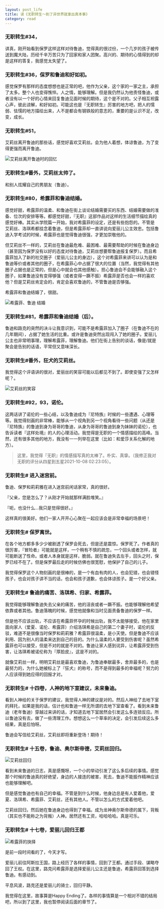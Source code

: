 ```yaml
---
layout: post_life
title: 读《无职转生～到了异世界就拿出真本事》
category: read
---
```


### 无职转生#34，

讲真，刚开始看到保罗这样这样对待鲁迪，觉得真的很过份，一个几岁的孩子被传送到魔大陆，历经千辛万苦只为了回家和家人团聚。高兴的、期待的心情得到的却是这样的答复，我感觉太失望了。

### 无职转生#36，保罗和鲁迪和好如初。

感觉保罗有那样的态度想想也是正常的吧，他作为父亲，这个家的一家之主，承担了太多。整个人也变得憔悴。人之情，能够理解。但是我仍然认为他责怪鲁迪，或者没有以一个好的心情来回复鲁迪见面时候的期待，这个是不对的。父子相互袒露心声，彼此谅解，和好如初。可能这也是『无职转生』厉害的地方吧，把人的懦弱、怯懦的地方描绘出来，人不是都会有钢铁般的意志的，重要的是认识不足，改变，成长。

### 无职转生#51，

艾莉丝离开鲁迪的那些话，感觉好喜欢艾莉丝。会为他人着想，体谅鲁迪，为了变得更强而离开鲁迪。

![艾莉丝离开鲁迪时的回忆](https://blogcdn.qihope.com/github-life/2021-12-27-Mushoku-Tensei-1.png?x-oss-process=image/resize,p_80)

### 无职转生#番外，艾莉丝太帅了。

和别人炫耀自己的男朋友（鲁迪）。

### 无职转生#80，希露菲和鲁迪结婚。

感觉好甜，希露菲的温柔、和鲁迪在街上谈论结婚需要买的东西、结婚需要做的准备、位次的安排等等。都感觉好甜，『无职』这部作品对这样的生活细节描绘真的感觉好棒。其实从学院篇一开始，我对希露菲的设定，还是有些抱怨的。不管是 艾莉丝、洛琪希都挂念着鲁迪，但是希露菲却一直讲说向爱丽儿公主效忠。包括鲁迪入学考试的时候，希露菲也是觉得鲁迪很强，才更加崇敬他的。

但艾莉丝不一样的，艾莉丝在鲁迪最危难、最困难、最需要帮助的时候在鲁迪身边（甚至因为保罗没有以好的态度对待鲁迪，艾莉丝想要帮鲁迪报复保罗）。而且希露菲加入了新的社交圈子（爱丽儿公主的身边），这个对希露菲来讲可以认为是和鲁迪等价或者其他的圈子，在希露菲心中占据了很大的位置（当然，我觉得有其他圈子占据也是正常的，但是心中就会也其他感触）。担心鲁迪会不会能够融入这个圈子，如果鲁迪没有变得够强（或者变得一蹶不振）希露菲是否也会一样的喜欢他？但是艾莉丝肯定会的，肯定会喜欢鲁迪的，不管鲁迪是否够强。

希露菲和鲁迪结婚了，很甜。

![希露菲、鲁迪 结婚](https://blogcdn.qihope.com/github-life/2021-12-27-Mushoku-Tensei-2.png?x-oss-process=image/resize,p_80)

### 无职转生#81，希露菲和鲁迪结婚（后）。

鲁迪和路克的突然的决斗让我意识到，可能不是希露菲加入了圈子（在鲁迪不在的几年期间），占据了她生活的比重。或许是鲁迪突然出现闯入了她的圈子。爱丽儿公主也非常明事理，理解希露菲，理解鲁迪。他们在街上告别的谈话，像是/就是 聚会是告别的话语，平常但又意味深长。

### 无职转生#番外，狂犬的艾莉丝。

我觉得这个评语讲的很对，爱丽丝的笑容可能以后都见不到了。即使变强了又怎样呢？。

![艾莉丝的笑容](https://blogcdn.qihope.com/github-life/2021-12-27-Mushoku-Tensei-3.png?x-oss-process=image/resize,p_80)

### 无职转生#92，93，诺伦。

这两话讲了诺伦的一些心结，以及鲁迪成为『尼特族』时候的一些遭遇、心理等等。我觉得刻画的非常棒，能够从一个视角到另一个视角看待一些问题（从还是『尼特族』的鲁迪到身为哥哥的鲁迪，从身为哥哥的鲁迪到身为妹妹的诺伦），也告诉读者『这样处境』的人的心理活动。我觉得是无职的一个情感描绘的高峰。当然，还有很多其他的地方，我没有一一列举在这里（比如：和爱莎关系化解的地方）。

> 这里，我觉得『无职』的情感描写真的太棒了。朴实、真挚。（我修正我对无职的评分从四星到五星2021-10-08 02:23:05）。

### 无职转生# 进入迷宫前。

鲁迪、保罗和莉莉雅在进入迷宫前闲话家常，真的很好。

『父亲，您是怎么了？从刚才开始就那样满脸堆笑。』

『呃，也没什么...我只是觉得很好。』

这样真的很美好。他们一家人开开心心聚在一起应该会是非常幸福的场景吧！

### 无职转生# 保罗离世。

在各个地方都多多少少被剧透了保罗会死去，但是还是震惊。保罗死了。作者真的很厉害，『冒险者』可能就是这样，一个稍有不慎的疏忽，一个回头或者怎样，就可能断送了性命。或者人本身就是这样，脆弱。就在鲁迪失去左手，回头之时，保罗已经不在了。但是保罗最后走的时候仿佛也很宽慰，他保护了自己的儿子。

我觉得保罗这个人物刻画的是很棒的，是一个有血有肉的人，也会犯错，也会错怪孩子，也会对孩子讲不当的话，也会和孩子道歉，也会体谅孩子。是一个好父亲。

### 无职转生# 鲁迪的痛苦、洛琪希、归家、希露菲。

我觉得能够理解鲁迪失去父亲的痛苦，他的沮丧或者一蹶不振。也能够理解他希望依靠或者其他。鲁迪落魄的时候，感觉他就像和当时见面责备鲁迪的保罗一样。

但是他不应该出轨，不应该在希露菲怀孕的时候出轨，我不太能够接受。他在家里面向家人（爱夏、诺伦、希露菲）介绍洛琪希是自己的第二个妻子时，诺伦的反驳，难道不是很像当时保罗和莉莉雅？希露菲很温柔，是小天使。但是鲁迪不应该利用、因为别人的温柔来达到自己的目的。为什么温柔的人要受到伤害呢？虽然希露菲也可以接受，但是不对的就是不对的。鲁迪让家人感到诧异，让希露菲受到伤害，让洛琪希被诺伦称为『厚脸皮』，这是不对的。

就像艾莉丝一样，明明艾莉丝是最喜欢鲁迪，为鲁迪奉献最多，舍弃最多的，也是最努力的，为什么她被标上了『狂犬』的称号，而不是得到最多的幸福呢？努力的人应该得到她应得的回报才对。

### 无职转生# 十四卷，人神的地下室建议，未来鲁迪。

看到人神给的关于保罗的建议，我觉得人神的建议是对的。然后人神给了去地下室的拜托，如果是我的话，估计也和鲁迪一样无所谓的去地下室查看了。看到未来鲁迪（老年鲁迪）穿越过来讲的话，才知道去地下室居然会引发这么多连锁反应。所以鲁迪没有去，做了一些清理工作。想想这么一个草率的决定，会引发后续这么多结果，真是后怕呀。

鲁迪会写信给艾莉丝，艾莉丝即将重新登场！期待！

### 无职转生# 十五卷，鲁迪、奥尔斯帝德，艾莉丝回归。

![艾莉丝回归](https://blogcdn.qihope.com/github-life/2021-12-27-Mushoku-Tensei-4.jpg?x-oss-process=image/resize,p_80)

看到未来鲁迪的日志，真是感慨呀，一个小的举动引发了这么多后续的事情。感觉那个时候的鲁迪真的好绝望，身边的人接连的被害，死去，鲁迪不能振作精神应该也能够理解吧。

但是感觉鲁迪也有自己的幸福。不管是到什么时候，他身边总是有人爱着他，爱夏、洛琪希、希露菲、艾莉丝，还有其他人。不管以怎么的方式爱着他吧。

艾莉丝回归，然后她在鲁迪身边也得到了幸福。成为龙神奥尔斯帝德的属下，背叛（其实也不能称之为背叛）人神。居然还有工资，哈哈哈哈。真是可乐。

### 无职转生# 十七卷，爱丽儿回归王都

![希露菲的抉择](https://blogcdn.qihope.com/github-life/2021-12-27-Mushoku-Tensei-5.jpg?x-oss-process=image/resize,p_80)

是前一段时间看的了，今天才写。

爱丽儿前往阿斯拉王国，路上经历了各样的事情，回到了王都。通过手段、谋略夺回了王权。在这里，路克问希露菲是选择爱丽儿公主还是鲁迪，希露菲回答到选择鲁迪。有感动到。

平息风波，路克还是爱丽儿的骑士，回归平静。

我觉得在这里，故事算是Happy Ending了。各样的事情算是一个相对不错的结局吧，所以到了这里，我也暂停阅读后面的章节了。
